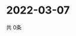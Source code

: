 # 2022-03-07
  共 0条

  <!-- BEGIN -->
  <!-- 最后更新时间Mon Mar 07 2022 08:07:45 GMT+0000 (Coordinated Universal Time) -->
  
  <!-- END -->
  
  